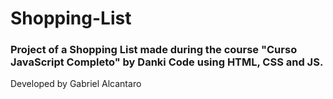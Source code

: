 # Shopping-List
### Project of a Shopping List made during the course "Curso JavaScript Completo" by Danki Code using HTML, CSS and JS. 


Developed by Gabriel Alcantaro
